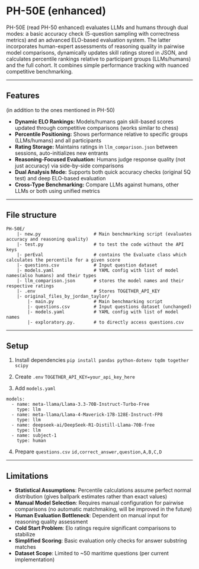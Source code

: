 # PH-50E (enhanced)

PH-50E (read PH-50 enhanced) evaluates LLMs and humans through dual modes: a basic accuracy check (5-question sampling with correctness metrics) and an advanced ELO-based evaluation system. The latter incorporates human-expert assessments of reasoning quality in pairwise model comparisons, dynamically updates skill ratings stored in JSON, and calculates percentile rankings relative to participant groups (LLMs/humans) and the full cohort. It combines simple performance tracking with nuanced competitive benchmarking.

---

## Features

(in addition to the ones mentioned in PH-50)
- **Dynamic ELO Rankings:** Models/humans gain skill-based scores updated through competitive comparisons (works similar to chess)
- **Percentile Positioning:** Shows performance relative to specific groups (LLMs/humans) and all participants
- **Rating Storage:** Maintains ratings in `llm_comparison.json` between sessions, auto-initializes new entrants
- **Reasoning-Focused Evaluation:** Humans judge response quality (not just accuracy) via side-by-side comparisons
- **Dual Analysis Mode:** Supports both quick accuracy checks (original 5Q test) and deep ELO-based evaluation
- **Cross-Type Benchmarking:** Compare LLMs against humans, other LLMs or both using unified metrics
---
## File structure

```
PH-50E/
	|- new.py                    # Main benchmarking script (evaluates accuracy and reasoning quality)
	|- test.py                   # to test the code without the API keys
	|- perEval                   # contains the Evaluate class which calculates the percentile for a given score
	|- questions.csv             # Input question dataset
	|- models.yaml               # YAML config with list of model names(also humans) and their types
	|- llm_comparison.json       # stores the model names and their respective ratings 
	|- .env                      # Stores TOGETHER_API_KEY
	|- original_files_by_jordan_taylor/
		|- main.py               # Main benchmarking script
		|- questions.csv         # Input questions dataset (unchanged)  
		|- models.yaml           # YAML config with list of model names
		|- exploratory.py.       # to directly access questions.csv
```

---
## Setup

1. Install dependencies
`pip install pandas python-dotenv tqdm together scipy`

2. Create `.env`
`TOGETHER_API_KEY=your_api_key_here`

3. Add `models.yaml`
```
models:
  - name: meta-llama/Llama-3.3-70B-Instruct-Turbo-Free
    type: llm
  - name: meta-llama/Llama-4-Maverick-17B-128E-Instruct-FP8
    type: llm
  - name: deepseek-ai/DeepSeek-R1-Distill-Llama-70B-free
    type: llm
  - name: subject-1
    type: human
```

4. Prepare `questions.csv`
`id,correct_answer,question,A,B,C,D`

---
## Limitations

- **Statistical Assumptions**: Percentile calculations assume perfect normal distribution (gives ballpark estimates rather than exact values)  
- **Manual Model Selection**: Requires manual configuration for pairwise comparisons (no automatic matchmaking, will be improved in the future)  
- **Human Evaluation Bottleneck**: Dependent on manual input for reasoning quality assessment  
- **Cold Start Problem**: Elo ratings require significant comparisons to stabilize  
- **Simplified Scoring**: Basic evaluation only checks for answer substring matches 
- **Dataset Scope**: Limited to ~50 maritime questions (per current implementation)  